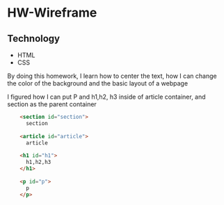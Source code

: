 # HW-Wireframe
## Technology
- HTML
- CSS

By doing this homework, I learn how to center the text, how I can change the color of the background and the basic layout of a webpage

I figured how I can put P and h1,h2, h3 inside of article container, and section as the parent container
```HTML    
    <section id="section">
      section
    
    <article id="article">
      article
    
    <h1 id="h1">
      h1,h2,h3
    </h1>
    
    <p id="p">
      p
    </p>
```